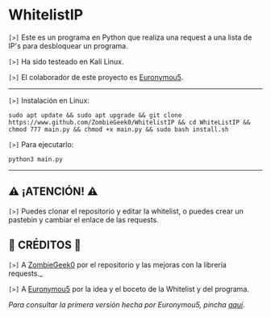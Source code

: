 # WhitelistIP

`[>]` Este es un programa en Python que realiza una request a una lista de IP's para desbloquear un programa.

`[>]` Ha sido testeado en Kali Linux.

`[>]` El colaborador de este proyecto es <a href="https://www.github.com/Euronymou5">Euronymou5</a>.

<hr>

`[>]` Instalación en Linux:

    sudo apt update && sudo apt upgrade && git clone https://www.github.com/ZombieGeek0/WhitelistIP && cd WhiteListIP && chmod 777 main.py && chmod +x main.py && sudo bash install.sh
    
`[>]` Para ejecutarlo:

    python3 main.py

<hr>

## ⚠️ ¡ATENCIÓN! ⚠️

`[>]` Puedes clonar el repositorio y editar la whitelist, o puedes crear un pastebin y cambiar el enlace de las requests.

## 🥇 CRÉDITOS 🥇

`[>]` A <a href="https://www.github.com/ZombieGeek0">ZombieGeek0</a> por el repositorio y las mejoras con la librería requests._

`[>]` A <a href="https://www.github.com/Euronymou5">Euronymou5</a> por la idea y el boceto de la Whitelist y del programa.

_Para consultar la primera versión hecha por Euronymou5, pincha <a href="https://pastebin.com/mHpWYbLw">aquí</a>._
